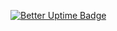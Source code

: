 [![Better Uptime Badge](https://betteruptime.com/status-badges/v1/monitor/ife4.svg)](https://status.maarsseveen.com)
